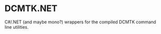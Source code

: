 DCMTK.NET
=========

C#/.NET (and maybe mono?) wrappers for the compiled DCMTK command line utilities.
